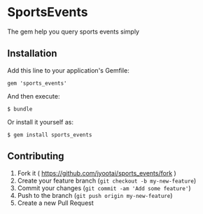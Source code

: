 # SportsEvents

The gem help you query sports events simply

## Installation

Add this line to your application's Gemfile:

    gem 'sports_events'

And then execute:

    $ bundle

Or install it yourself as:

    $ gem install sports_events


## Contributing

1. Fork it ( https://github.com/jyootai/sports_events/fork )
2. Create your feature branch (`git checkout -b my-new-feature`)
3. Commit your changes (`git commit -am 'Add some feature'`)
4. Push to the branch (`git push origin my-new-feature`)
5. Create a new Pull Request
